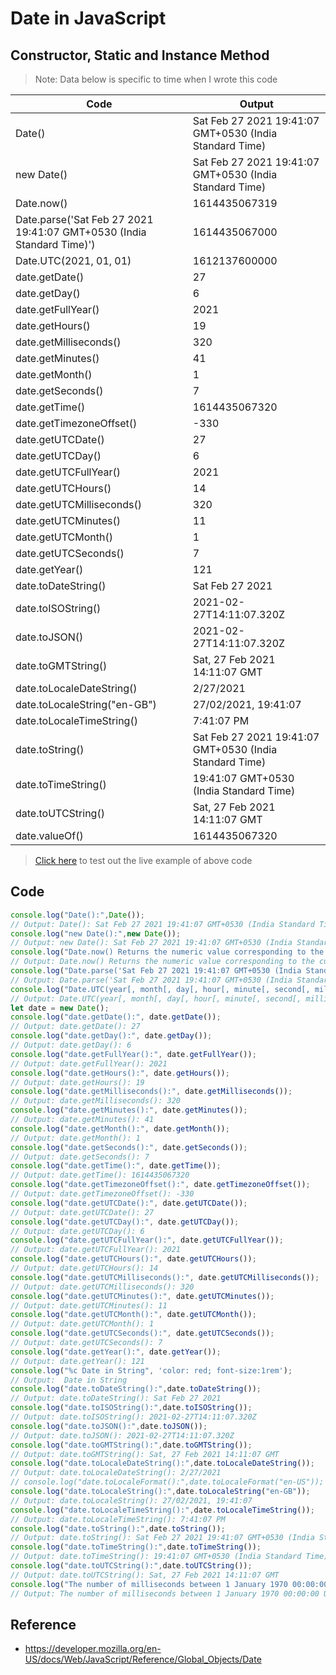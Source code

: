 # Date in JavaScript

## Constructor, Static and Instance Method

> Note: Data below is specific to time when I wrote this code

|Code|Output|
|-|-|
|Date()|Sat Feb 27 2021 19:41:07 GMT+0530 (India Standard Time)|
|new Date()|Sat Feb 27 2021 19:41:07 GMT+0530 (India Standard Time)|
|Date.now()|1614435067319|
|Date.parse('Sat Feb 27 2021 19:41:07 GMT+0530 (India Standard Time)')|1614435067000|
|Date.UTC(2021, 01, 01)|1612137600000|
|date.getDate()|27|
|date.getDay()|6|
|date.getFullYear()|2021|
|date.getHours()|19|
|date.getMilliseconds()|320|
|date.getMinutes()|41|
|date.getMonth()|1|
|date.getSeconds()|7|
|date.getTime()|1614435067320|
|date.getTimezoneOffset()|-330|
|date.getUTCDate()|27|
|date.getUTCDay()|6|
|date.getUTCFullYear()|2021|
|date.getUTCHours()|14|
|date.getUTCMilliseconds()|320|
|date.getUTCMinutes()|11|
|date.getUTCMonth()|1|
|date.getUTCSeconds()|7|
|date.getYear()|121|
|date.toDateString()|Sat Feb 27 2021|
|date.toISOString()|2021-02-27T14:11:07.320Z|
|date.toJSON()|2021-02-27T14:11:07.320Z|
|date.toGMTString()|Sat, 27 Feb 2021 14:11:07 GMT|
|date.toLocaleDateString()|2/27/2021|
|date.toLocaleString("en-GB")|27/02/2021, 19:41:07|
|date.toLocaleTimeString()|7:41:07 PM|
|date.toString()|Sat Feb 27 2021 19:41:07 GMT+0530 (India Standard Time)|
|date.toTimeString()|19:41:07 GMT+0530 (India Standard Time)|
|date.toUTCString()|Sat, 27 Feb 2021 14:11:07 GMT|
|date.valueOf()|1614435067320|

> [Click here](./example/) to test out the live example of above code

## Code

```javascript
console.log("Date():",Date());
// Output: Date(): Sat Feb 27 2021 19:41:07 GMT+0530 (India Standard Time)
console.log("new Date():",new Date());
// Output: new Date(): Sat Feb 27 2021 19:41:07 GMT+0530 (India Standard Time)
console.log("Date.now() Returns the numeric value corresponding to the current time—the number of milliseconds elapsed since January 1, 1970 00:00:00 UTC, with leap seconds ignored. Date.now():",Date.now());
// Output: Date.now() Returns the numeric value corresponding to the current time—the number of milliseconds elapsed since January 1, 1970 00:00:00 UTC, with leap seconds ignored. Date.now(): 1614435067319
console.log("Date.parse('Sat Feb 27 2021 19:41:07 GMT+0530 (India Standard Time)'):",Date.parse("Sat Feb 27 2021 19:41:07 GMT+0530 (India Standard Time)"));
// Output: Date.parse('Sat Feb 27 2021 19:41:07 GMT+0530 (India Standard Time)'): 1614435067000
console.log("Date.UTC(year[, month[, day[, hour[, minute[, second[, millisecond]]]]]]) : Date.UTC(2021, 01, 01):",Date.UTC(2021, 01, 01));
// Output: Date.UTC(year[, month[, day[, hour[, minute[, second[, millisecond]]]]]]) : Date.UTC(2021, 01, 01): 1612137600000
let date = new Date();
console.log("date.getDate():", date.getDate());
// Output: date.getDate(): 27
console.log("date.getDay():", date.getDay());
// Output: date.getDay(): 6
console.log("date.getFullYear():", date.getFullYear());
// Output: date.getFullYear(): 2021
console.log("date.getHours():", date.getHours());
// Output: date.getHours(): 19
console.log("date.getMilliseconds():", date.getMilliseconds());
// Output: date.getMilliseconds(): 320
console.log("date.getMinutes():", date.getMinutes());
// Output: date.getMinutes(): 41
console.log("date.getMonth():", date.getMonth());
// Output: date.getMonth(): 1
console.log("date.getSeconds():", date.getSeconds());
// Output: date.getSeconds(): 7
console.log("date.getTime():", date.getTime());
// Output: date.getTime(): 1614435067320
console.log("date.getTimezoneOffset():", date.getTimezoneOffset());
// Output: date.getTimezoneOffset(): -330
console.log("date.getUTCDate():", date.getUTCDate());
// Output: date.getUTCDate(): 27
console.log("date.getUTCDay():", date.getUTCDay());
// Output: date.getUTCDay(): 6
console.log("date.getUTCFullYear():", date.getUTCFullYear());
// Output: date.getUTCFullYear(): 2021
console.log("date.getUTCHours():", date.getUTCHours());
// Output: date.getUTCHours(): 14
console.log("date.getUTCMilliseconds():", date.getUTCMilliseconds());
// Output: date.getUTCMilliseconds(): 320
console.log("date.getUTCMinutes():", date.getUTCMinutes());
// Output: date.getUTCMinutes(): 11
console.log("date.getUTCMonth():", date.getUTCMonth());
// Output: date.getUTCMonth(): 1
console.log("date.getUTCSeconds():", date.getUTCSeconds());
// Output: date.getUTCSeconds(): 7
console.log("date.getYear():", date.getYear());
// Output: date.getYear(): 121
console.log("%c Date in String", 'color: red; font-size:1rem');
// Output:  Date in String
console.log("date.toDateString():",date.toDateString());
// Output: date.toDateString(): Sat Feb 27 2021
console.log("date.toISOString():",date.toISOString());
// Output: date.toISOString(): 2021-02-27T14:11:07.320Z
console.log("date.toJSON():",date.toJSON());
// Output: date.toJSON(): 2021-02-27T14:11:07.320Z
console.log("date.toGMTString():",date.toGMTString());
// Output: date.toGMTString(): Sat, 27 Feb 2021 14:11:07 GMT
console.log("date.toLocaleDateString():",date.toLocaleDateString());
// Output: date.toLocaleDateString(): 2/27/2021
// console.log("date.toLocaleFormat():",date.toLocaleFormat("en-US"));
console.log("date.toLocaleString():",date.toLocaleString("en-GB"));
// Output: date.toLocaleString(): 27/02/2021, 19:41:07
console.log("date.toLocaleTimeString():",date.toLocaleTimeString());
// Output: date.toLocaleTimeString(): 7:41:07 PM
console.log("date.toString():",date.toString());
// Output: date.toString(): Sat Feb 27 2021 19:41:07 GMT+0530 (India Standard Time)
console.log("date.toTimeString():",date.toTimeString());
// Output: date.toTimeString(): 19:41:07 GMT+0530 (India Standard Time)
console.log("date.toUTCString():",date.toUTCString());
// Output: date.toUTCString(): Sat, 27 Feb 2021 14:11:07 GMT
console.log("The number of milliseconds between 1 January 1970 00:00:00 UTC and the given date. date.valueOf():",date.valueOf());
// Output: The number of milliseconds between 1 January 1970 00:00:00 UTC and the given date. date.valueOf(): 1614435067320
```

## Reference

- <https://developer.mozilla.org/en-US/docs/Web/JavaScript/Reference/Global_Objects/Date>
